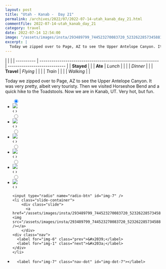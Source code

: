 ```yaml
---
layout: post
title: "Utah - Kanab -  Day 21"
permalink: /archives/2022/07/2022-07-14-utah_kanab_day_21.html
commentfile: 2022-07-14-utah_kanab_day_21
category: travel
date: 2022-07-14 12:54:00
image: "/assets/images/insta/293489799_744523270083720_5232622857345881160_n_17948393216070859.jpg"
excerpt: |
  Today we zipped over to Page, AZ to see the Upper Antelope Canyon. It was very pretty, albeit very touristy. Then we visited Horseshoe Bend and a quick hike to the Toadstools. Now we are in Kanab, UT. Very hot, but fun.
---
```


|            |                                                              |
| ---------- | ------------------------------------------------------------ | ----------------------------- |
| **Stayed** |  |
| **Ate**    | _Lunch_                                                      |          |
|            | _Dinner_                                                     |          |
| **Travel** | _Flying_                                                     |          |
|            | _Train_                                                      |          |
|            | _Walking_                                                    |          |


Today we zipped over to Page, AZ to see the Upper Antelope Canyon. It was very pretty, albeit very touristy. Then we visited Horseshoe Bend and a quick hike to the Toadstools. Now we are in Kanab, UT. Very hot, but fun.


<ul class="slides">
    <input type="radio" name="radio-btn" id="img-1" checked="checked" />
    <li class="slide-container">
        <div class="slide">
          <a href="/assets/images/insta/293305690_445856477414634_4104724177570111084_n_17945654011965208.jpg"><img src="/assets/images/insta/293305690_445856477414634_4104724177570111084_n_17945654011965208.jpg" /></a>
        </div>
    <div class="nav">
      <label for="img-7" class="prev">&#x2039;</label>
      <label for="img-2" class="next">&#x203a;</label>
    </div>
    </li>
        <input type="radio" name="radio-btn" id="img-2"  />
    <li class="slide-container">
        <div class="slide">
          <a href="/assets/images/insta/293264847_800614124436491_8545198580974578601_n_17986685380488382.jpg"><img src="/assets/images/insta/293264847_800614124436491_8545198580974578601_n_17986685380488382.jpg" /></a>
        </div>
    <div class="nav">
      <label for="img-1" class="prev">&#x2039;</label>
      <label for="img-3" class="next">&#x203a;</label>
    </div>
    </li>
        <input type="radio" name="radio-btn" id="img-3"  />
    <li class="slide-container">
        <div class="slide">
          <a href="/assets/images/insta/293809908_1455082291605679_1758586357878408568_n_17971143772719960.jpg"><img src="/assets/images/insta/293809908_1455082291605679_1758586357878408568_n_17971143772719960.jpg" /></a>
        </div>
    <div class="nav">
      <label for="img-2" class="prev">&#x2039;</label>
      <label for="img-4" class="next">&#x203a;</label>
    </div>
    </li>
        <input type="radio" name="radio-btn" id="img-4"  />
    <li class="slide-container">
        <div class="slide">
          <a href="/assets/images/insta/293560126_756057452401434_6192778127507246163_n_18188710540206882.jpg"><img src="/assets/images/insta/293560126_756057452401434_6192778127507246163_n_18188710540206882.jpg" /></a>
        </div>
    <div class="nav">
      <label for="img-3" class="prev">&#x2039;</label>
      <label for="img-5" class="next">&#x203a;</label>
    </div>
    </li>
        <input type="radio" name="radio-btn" id="img-5"  />
    <li class="slide-container">
        <div class="slide">
          <a href="/assets/images/insta/293365364_136388185461531_3115052128828359226_n_18308695705042770.jpg"><img src="/assets/images/insta/293365364_136388185461531_3115052128828359226_n_18308695705042770.jpg" /></a>
        </div>
    <div class="nav">
      <label for="img-4" class="prev">&#x2039;</label>
      <label for="img-6" class="next">&#x203a;</label>
    </div>
    </li>
        <input type="radio" name="radio-btn" id="img-6"  />
    <li class="slide-container">
        <div class="slide">
          <a href="/assets/images/insta/293231237_1214323925999648_6200433178891085907_n_17927727032403887.jpg"><img src="/assets/images/insta/293231237_1214323925999648_6200433178891085907_n_17927727032403887.jpg" /></a>
        </div>
    <div class="nav">
      <label for="img-5" class="prev">&#x2039;</label>
      <label for="img-7" class="next">&#x203a;</label>
    </div>
    </li>
    
    <input type="radio" name="radio-btn" id="img-7" />
    <li class="slide-container">
        <div class="slide">
          <a href="/assets/images/insta/293489799_744523270083720_5232622857345881160_n_17948393216070859.jpg"><img src="/assets/images/insta/293489799_744523270083720_5232622857345881160_n_17948393216070859.jpg" /></a>
        </div>
    <div class="nav">
      <label for="img-6" class="prev">&#x2039;</label>
      <label for="img-1" class="next">&#x203a;</label>
    </div>
    </li>
			
<li class="nav-dots">
      <label for="img-1" class="nav-dot" id="img-dot-1"></label>
      <label for="img-2" class="nav-dot" id="img-dot-2"></label>
      <label for="img-3" class="nav-dot" id="img-dot-3"></label>
      <label for="img-4" class="nav-dot" id="img-dot-4"></label>
      <label for="img-5" class="nav-dot" id="img-dot-5"></label>
      <label for="img-6" class="nav-dot" id="img-dot-6"></label>

      <label for="img-7" class="nav-dot" id="img-dot-7"></label>

</li>
</ul>        
             

		